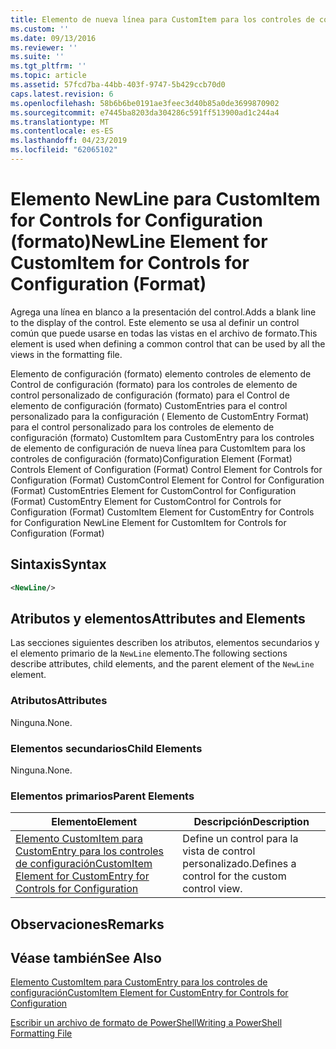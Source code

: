 ```yaml
---
title: Elemento de nueva línea para CustomItem para los controles de configuración (formato) | Microsoft Docs
ms.custom: ''
ms.date: 09/13/2016
ms.reviewer: ''
ms.suite: ''
ms.tgt_pltfrm: ''
ms.topic: article
ms.assetid: 57fcd7ba-44bb-403f-9747-5b429ccb70d0
caps.latest.revision: 6
ms.openlocfilehash: 58b6b6be0191ae3feec3d40b85a0de3699870902
ms.sourcegitcommit: e7445ba8203da304286c591ff513900ad1c244a4
ms.translationtype: MT
ms.contentlocale: es-ES
ms.lasthandoff: 04/23/2019
ms.locfileid: "62065102"
---
```

# <a name="newline-element-for-customitem-for-controls-for-configuration-format"></a><span data-ttu-id="ed061-102">Elemento NewLine para CustomItem for Controls for Configuration (formato)</span><span class="sxs-lookup"><span data-stu-id="ed061-102">NewLine Element for CustomItem for Controls for Configuration (Format)</span></span>

<span data-ttu-id="ed061-103">Agrega una línea en blanco a la presentación del control.</span><span class="sxs-lookup"><span data-stu-id="ed061-103">Adds a blank line to the display of the control.</span></span> <span data-ttu-id="ed061-104">Este elemento se usa al definir un control común que puede usarse en todas las vistas en el archivo de formato.</span><span class="sxs-lookup"><span data-stu-id="ed061-104">This element is used when defining a common control that can be used by all the views in the formatting file.</span></span>

<span data-ttu-id="ed061-105">Elemento de configuración (formato) elemento controles de elemento de Control de configuración (formato) para los controles de elemento de control personalizado de configuración (formato) para el Control de elemento de configuración (formato) CustomEntries para el control personalizado para la configuración ( Elemento de CustomEntry Format) para el control personalizado para los controles de elemento de configuración (formato) CustomItem para CustomEntry para los controles de elemento de configuración de nueva línea para CustomItem para los controles de configuración (formato)</span><span class="sxs-lookup"><span data-stu-id="ed061-105">Configuration Element (Format) Controls Element of Configuration (Format) Control Element for Controls for Configuration (Format) CustomControl Element for Control for Configuration (Format) CustomEntries Element for CustomControl for Configuration (Format) CustomEntry Element for CustomControl for Controls for Configuration (Format) CustomItem Element for CustomEntry for Controls for Configuration NewLine Element for CustomItem for Controls for Configuration (Format)</span></span>

## <a name="syntax"></a><span data-ttu-id="ed061-106">Sintaxis</span><span class="sxs-lookup"><span data-stu-id="ed061-106">Syntax</span></span>

```xml
<NewLine/>
```

## <a name="attributes-and-elements"></a><span data-ttu-id="ed061-107">Atributos y elementos</span><span class="sxs-lookup"><span data-stu-id="ed061-107">Attributes and Elements</span></span>

<span data-ttu-id="ed061-108">Las secciones siguientes describen los atributos, elementos secundarios y el elemento primario de la `NewLine` elemento.</span><span class="sxs-lookup"><span data-stu-id="ed061-108">The following sections describe attributes, child elements, and the parent element of the `NewLine` element.</span></span>

### <a name="attributes"></a><span data-ttu-id="ed061-109">Atributos</span><span class="sxs-lookup"><span data-stu-id="ed061-109">Attributes</span></span>

<span data-ttu-id="ed061-110">Ninguna.</span><span class="sxs-lookup"><span data-stu-id="ed061-110">None.</span></span>

### <a name="child-elements"></a><span data-ttu-id="ed061-111">Elementos secundarios</span><span class="sxs-lookup"><span data-stu-id="ed061-111">Child Elements</span></span>

<span data-ttu-id="ed061-112">Ninguna.</span><span class="sxs-lookup"><span data-stu-id="ed061-112">None.</span></span>

### <a name="parent-elements"></a><span data-ttu-id="ed061-113">Elementos primarios</span><span class="sxs-lookup"><span data-stu-id="ed061-113">Parent Elements</span></span>

|<span data-ttu-id="ed061-114">Elemento</span><span class="sxs-lookup"><span data-stu-id="ed061-114">Element</span></span>|<span data-ttu-id="ed061-115">Descripción</span><span class="sxs-lookup"><span data-stu-id="ed061-115">Description</span></span>|
|-------------|-----------------|
|[<span data-ttu-id="ed061-116">Elemento CustomItem para CustomEntry para los controles de configuración</span><span class="sxs-lookup"><span data-stu-id="ed061-116">CustomItem Element for CustomEntry for Controls for Configuration</span></span>](./customitem-element-for-customentry-for-controls-for-configuration-format.md)|<span data-ttu-id="ed061-117">Define un control para la vista de control personalizado.</span><span class="sxs-lookup"><span data-stu-id="ed061-117">Defines a control for the custom control view.</span></span>|

## <a name="remarks"></a><span data-ttu-id="ed061-118">Observaciones</span><span class="sxs-lookup"><span data-stu-id="ed061-118">Remarks</span></span>

## <a name="see-also"></a><span data-ttu-id="ed061-119">Véase también</span><span class="sxs-lookup"><span data-stu-id="ed061-119">See Also</span></span>

[<span data-ttu-id="ed061-120">Elemento CustomItem para CustomEntry para los controles de configuración</span><span class="sxs-lookup"><span data-stu-id="ed061-120">CustomItem Element for CustomEntry for Controls for Configuration</span></span>](./customitem-element-for-customentry-for-controls-for-configuration-format.md)

[<span data-ttu-id="ed061-121">Escribir un archivo de formato de PowerShell</span><span class="sxs-lookup"><span data-stu-id="ed061-121">Writing a PowerShell Formatting File</span></span>](./writing-a-powershell-formatting-file.md)

